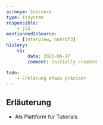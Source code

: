 ```yaml
---
acronym: Coursera
type: itsystem
responsible:
    - jlü
mentionnedInSource: 
    - [Interview, nnProf3]
history:
    v1:
        date: 2021-06-17
        comment: initially created

todo:
    - Erklärung etwas präziser
---
```


## Erläuterung

* Als Plattform für Tutorials

